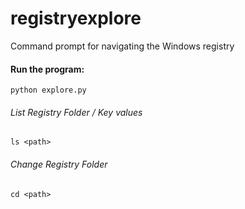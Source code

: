 # registryexplore
Command prompt for navigating the Windows registry

#### Run the program: 

`python explore.py`

###### List Registry Folder / Key values

`ls <path>`

###### Change Registry Folder

`cd <path>`

